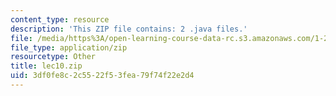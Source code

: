 ```yaml
---
content_type: resource
description: 'This ZIP file contains: 2 .java files.'
file: /media/https%3A/open-learning-course-data-rc.s3.amazonaws.com/1-204-computer-algorithms-in-systems-engineering-spring-2010/3df0fe8c2c5522f53fea79f74f22e2d4_lec10.zip
file_type: application/zip
resourcetype: Other
title: lec10.zip
uid: 3df0fe8c-2c55-22f5-3fea-79f74f22e2d4
---
```

